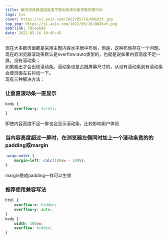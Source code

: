 ```yaml
---
title: 解决切换路由因高度不够出现滚动条导致页面抖动
tags: Css
cover: https://s1.ax1x.com/2022/05/16/OW163t.jpg
top_img: https://s1.ax1x.com/2022/05/16/OW1bvV.png
abbrlink: 78cea6d8
date: 2022-05-16 10:45:45
---
```

现在大多数页面都是采用主题内容水平居中布局，但是，这种布局存在一个问题。现在的浏览器滚动条默认是overflow:auto类型的，也就是说如果内容高度不足一屏，没有滚动条；  
如果超出才会出现滚动条。滚动条也是占据屏幕尺寸的，从没有滚动条到有滚动条会使页面左右抖动一下。  
现有三种解决方法：
### 让垂直滚动条一直显示
```css
body {
    overflow-y: scroll;
}
```
即使内容高度不足一屏也会显示滚动条，比较影响用户体验
### 当内容高度超过一屏时，在浏览器左侧同时加上一个滚动条宽的的padding或margin
```css
.wrap-outer {
    margin-left: calc(100vw - 100%);
}
```
margin换成padding一样可以生效
### 推荐使用兼容写法
```css
html {
    overflow-x: hidden;
    overflow-y: auto;
}
body {
    width: 100vw;
    overflow: hidden;
}
```